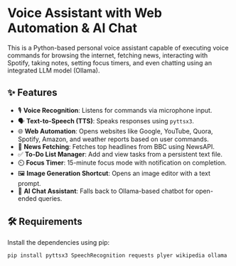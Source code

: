 # Voice Assistant with Web Automation & AI Chat

This is a Python-based personal voice assistant capable of executing voice commands for browsing the internet, fetching news, interacting with Spotify, taking notes, setting focus timers, and even chatting using an integrated LLM model (Ollama).

## ✨ Features

- 🎙️ **Voice Recognition**: Listens for commands via microphone input.
- 🗣️ **Text-to-Speech (TTS)**: Speaks responses using `pyttsx3`.
- 🌐 **Web Automation**: Opens websites like Google, YouTube, Quora, Spotify, Amazon, and weather reports based on user commands.
- 📰 **News Fetching**: Fetches top headlines from BBC using NewsAPI.
- ✅ **To-Do List Manager**: Add and view tasks from a persistent text file.
- ⏲️ **Focus Timer**: 15-minute focus mode with notification on completion.
- 🖼️ **Image Generation Shortcut**: Opens an image editor with a text prompt.
- 🤖 **AI Chat Assistant**: Falls back to Ollama-based chatbot for open-ended queries.

## 🛠️ Requirements

Install the dependencies using pip:

```bash
pip install pyttsx3 SpeechRecognition requests plyer wikipedia ollama
